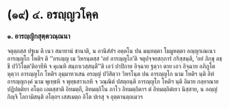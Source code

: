 <h1>(๑๙) ๔. อรญฺญวโคฺค</h1>
<h3>๑. อารญฺญิกสุตฺตวณฺณนา</h3>
<p> จตุตฺถสฺส  ปฐเม ติ เนว สมาทานํ ชานาติ, น อานิสํสํฯ อตฺตโน ปน มนฺทตฺตา โมมูหตฺตา อญฺญาเณเนว อารญฺญโก  โหติฯ ติ ‘‘อรเญฺญ เม วิหรนฺตสฺส ‘อยํ อารญฺญโก’ติ จตุปจฺจยสกฺการํ กริสฺสนฺติ, ‘อยํ ภิกฺขุ ลชฺชี ปวิวิโตฺต’ติอาทีหิ จ คุเณหิ สมฺภาเวสฺสนฺตี’’ติ เอวํ ปาปิกาย อิจฺฉาย ฐตฺวา ตาย เอว อิจฺฉาย อภิภูโต หุตฺวา อารญฺญโก โหติฯ อุมฺมาทวเสน อรญฺญํ ปวิสิตฺวา วิหรโนฺต ปน  อารญฺญโก นาม โหติฯ นฺติ  อิทํ อารญฺญกงฺคํ นาม พุเทฺธหิ จ พุทฺธสาวเกหิ จ วณฺณิตํ ปสตฺถนฺติ อารญฺญโก โหติฯ นฺติ อิมาย กลฺยาณาย ปฎิปตฺติยา อโตฺถ เอตสฺสาติ อิทมตฺถี, อิทมตฺถิโน ภาโว อิทมตฺถิตาฯ ตํ อิทมตฺถิตํเยว นิสฺสาย, น อญฺญํ กิญฺจิ โลกามิสนฺติ อโตฺถฯ เสสเมตฺถ อิโต ปเรสุ จ อุตฺตานตฺถเมวฯ</p>

</p>





